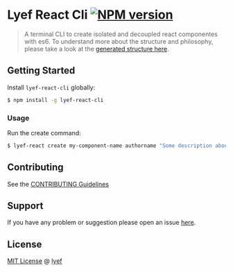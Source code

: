 # Lyef React Cli [![NPM version](https://badge-me.herokuapp.com/api/npm/lyef-react-cli.png)](http://badges.enytc.com/for/npm/lyef-react-cli)

> A terminal CLI to create isolated and decoupled react componentes with es6. To understand more about the structure and philosophy, please take a look at the [generated structure here](https://github.com/lyef/lyef-react-component/).

## Getting Started

Install `lyef-react-cli` globally:

```bash
$ npm install -g lyef-react-cli
```

### Usage

Run the create command:

```bash
$ lyef-react create my-component-name authorname "Some description about it" 0.0.1
```

## Contributing

See the [CONTRIBUTING Guidelines](https://github.com/lyef/lyef-react-cli/blob/master/CONTRIBUTING.md)

## Support
If you have any problem or suggestion please open an issue [here](https://github.com/lyef/lyef-react-cli/issues).

## License

[MIT License](https://github.com/lyef/lyef-react-cli/blob/master/LICENSE.md) @ [lyef](https://lyef.github.io)
